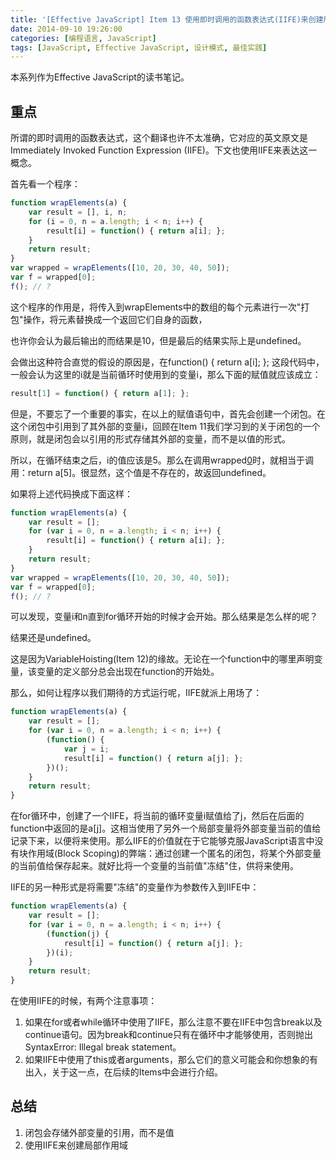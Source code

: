 ```yaml
---
title: '[Effective JavaScript] Item 13 使用即时调用的函数表达式(IIFE)来创建局部域'
date: 2014-09-10 19:26:00
categories: [编程语言, JavaScript]
tags: [JavaScript, Effective JavaScript, 设计模式, 最佳实践]
---
```


本系列作为Effective JavaScript的读书笔记。
 
## 重点 

所谓的即时调用的函数表达式，这个翻译也许不太准确，它对应的英文原文是Immediately Invoked Function Expression (IIFE)。下文也使用IIFE来表达这一概念。
 
首先看一个程序：

```js
function wrapElements(a) {  
    var result = [], i, n;  
    for (i = 0, n = a.length; i < n; i++) {  
        result[i] = function() { return a[i]; };  
    }  
    return result;  
}  
var wrapped = wrapElements([10, 20, 30, 40, 50]);  
var f = wrapped[0];  
f(); // ?  
```

<!-- More -->

这个程序的作用是，将传入到wrapElements中的数组的每个元素进行一次"打包"操作，将元素替换成一个返回它们自身的函数，
 
也许你会认为最后输出的而结果是10，但是最后的结果实际上是undefined。
 
会做出这种符合直觉的假设的原因是，在function() { return a[i]; }; 这段代码中，一般会认为这里的i就是当前循环时使用到的变量i，那么下面的赋值就应该成立：

```js
result[1] = function() { return a[1]; };  
```

但是，不要忘了一个重要的事实，在以上的赋值语句中，首先会创建一个闭包。在这个闭包中引用到了其外部的变量i，回顾在Item 11我们学习到的关于闭包的一个原则，就是闭包会以引用的形式存储其外部的变量，而不是以值的形式。
 
所以，在循环结束之后，i的值应该是5。那么在调用wrapped[0]()时，就相当于调用：return a[5]。很显然，这个值是不存在的，故返回undefined。
 
如果将上述代码换成下面这样：

```js
function wrapElements(a) {  
    var result = [];  
    for (var i = 0, n = a.length; i < n; i++) {  
        result[i] = function() { return a[i]; };  
    }  
    return result;  
}  
var wrapped = wrapElements([10, 20, 30, 40, 50]);  
var f = wrapped[0];  
f(); // ?  
```

可以发现，变量i和n直到for循环开始的时候才会开始。那么结果是怎么样的呢？
 
结果还是undefined。
 
这是因为VariableHoisting(Item 12)的缘故。无论在一个function中的哪里声明变量，该变量的定义部分总会出现在function的开始处。
 
那么，如何让程序以我们期待的方式运行呢，IIFE就派上用场了：

```js
function wrapElements(a) {  
    var result = [];  
    for (var i = 0, n = a.length; i < n; i++) {  
        (function() {  
            var j = i;  
            result[i] = function() { return a[j]; };  
        })();  
    }  
    return result;  
}  
```

在for循环中，创建了一个IIFE，将当前的循环变量i赋值给了j，然后在后面的function中返回的是a[j]。这相当使用了另外一个局部变量将外部变量当前的值给记录下来，以便将来使用。那么IIFE的价值就在于它能够克服JavaScript语言中没有块作用域(Block Scoping)的弊端：通过创建一个匿名的闭包，将某个外部变量的当前值给保存起来。就好比将一个变量的当前值"冻结"住，供将来使用。
 
IIFE的另一种形式是将需要"冻结"的变量作为参数传入到IIFE中：

```js
function wrapElements(a) {  
    var result = [];  
    for (var i = 0, n = a.length; i < n; i++) {  
        (function(j) {  
            result[i] = function() { return a[j]; };  
        })(i);  
    }  
    return result;  
}  
```

在使用IIFE的时候，有两个注意事项：

1. 如果在for或者while循环中使用了IIFE，那么注意不要在IIFE中包含break以及continue语句。因为break和continue只有在循环中才能够使用，否则抛出SyntaxError: Illegal break statement。
2. 如果IIFE中使用了this或者arguments，那么它们的意义可能会和你想象的有出入，关于这一点，在后续的Items中会进行介绍。

## 总结

1. 闭包会存储外部变量的引用，而不是值
2. 使用IIFE来创建局部作用域
